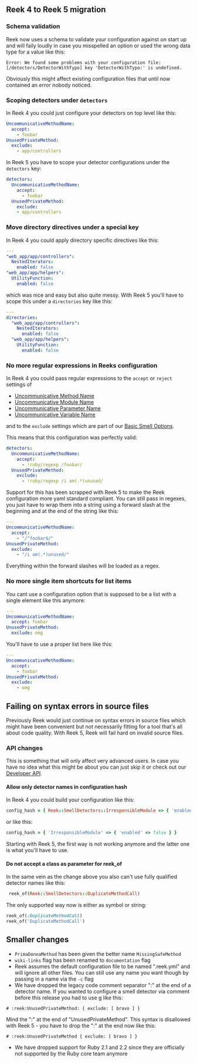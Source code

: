 ## Reek 4 to Reek 5 migration

### Schema validation

Reek now uses a schema to validate your configuration against on start up and will faily loudly in
case you misspelled an option or used the wrong data type for a value like this:

```
Error: We found some problems with your configuration file: [/detectors/DetectorWithTypo] key 'DetectorWithTypo:' is undefined.
```

Obviously this might affect existing configuration files that until now contained an error nobody noticed.

### Scoping detectors under `detectors`

In Reek 4 you could just configure your detectors on top level like this:

```yaml
UncommunicativeMethodName:
  accept:
    - foobar
UnusedPrivateMethod:
  exclude:
    - app/controllers  
```

In Reek 5 you have to scope your detector configurations under the `detectors` key:

```yaml
detectors:
  UncommunicativeMethodName:
    accept:
      - foobar
  UnusedPrivateMethod:
    exclude:
    - app/controllers  
```

### Move directory directives under a special key

In Reek 4 you could apply directory specific directives like this:

```Yaml
---
"web_app/app/controllers":
  NestedIterators:
    enabled: false
"web_app/app/helpers":
  UtilityFunction:
    enabled: false
```

which was nice and easy but also quite messy. With Reek 5 you'll have to scope this under a `directories`
key like this:

```Yaml
---
directories:
  "web_app/app/controllers":
    NestedIterators:
      enabled: false
  "web_app/app/helpers":
    UtilityFunction:
      enabled: false
```

### No more regular expressions in Reeks configuration

In Reek 4 you could pass regular expressions to the `accept` or `reject` settings of
 
* [Uncommunicative Method Name](Uncommunicative-Method-Name.md)
* [Uncommunicative Module Name](Uncommunicative-Module-Name.md)
* [Uncommunicative Parameter Name](Uncommunicative-Parameter-Name.md)
* [Uncommunicative Variable Name](Uncommunicative-Variable-Name.md)

and to the `exclude` settings which are part of our [Basic Smell Options](docs/Basic-Smell-Options.md).
 
This means that this configuration was perfectly valid:

```yaml
detectors:
  UncommunicativeMethodName:
    accept:
      - !ruby/regexp /foobar/
  UnusedPrivateMethod:
    exclude:
      - !ruby/regexp /i am(.*)unused/  
```

Support for this has been scrapped with Reek 5 to make the Reek configuration more yaml standard compliant.
You can still pass in regexes, you just have to wrap them into a string using a forward slash at the
beginning and at the end of the string like this:

```Yaml
---
UncommunicativeMethodName:
  accept:
    - "/^foobar$/"
UnusedPrivateMethod:
  exclude:
    - "/i am(.*)unused/"  
```

Everything within the forward slashes will be loaded as a regex.

### No more single item shortcuts for list items 

You cant use a configuration option that is supposed to be a list with a single element like this anymore:

```Yaml
---
UncommunicativeMethodName:
  accept: foobar
UnusedPrivateMethod:
  exclude: omg  
```

You'll have to use a proper list here like this:

```Yaml
---
UncommunicativeMethodName:
  accept: 
    - foobar
UnusedPrivateMethod:
  exclude:
    - omg  
```

## Failing on syntax errors in source files

Previously Reek would just continue on syntax errors in source files which might have been convenient but
not necessarily fitting for a tool that's all about code quality. With Reek 5, Reek will fail hard on
invalid source files.

### API changes

This is something that will only affect very advanced users. In case you have no idea what this might be about
you can just skip it or check out our [Developer API](docs/API.md).

#### Allow only detector names in configuration hash

In Reek 4 you could build your configuration like this:

```ruby
config_hash = { Reek::SmellDetectors::IrresponsibleModule => { 'enabled' => false } }
```

or like this:

```ruby
config_hash = { 'IrresponsibleModule' => { 'enabled' => false } }
```

Starting with Reek 5, the first way is not working anymore and the latter one is what you'll have to use.

#### Do not accept a class as parameter for reek_of

In the same vein as the change above you also can't use fully qualified detector names like this:

```Ruby
 reek_of(Reek::SmellDetectors::DuplicateMethodCall)
 ```
 
The only supported way now is either as symbol or string:
 
```Ruby
reek_of(:DuplicateMethodCall)
reek_of('DuplicateMethodCall')
```

## Smaller changes

* `PrimaDonnaMethod` has been given the better name `MissingSafeMethod`
* `wiki-links` flag has been renamed to `documentation` flag
* Reek assumes the default configuration file to be named ".reek.yml" and will ignore all other files. You can
still use any name you want though by passing in a name via the `-c` flag
* We have dropped the legacy code comment separator ":" at the end of a detector name. If you wanted to configure
a smell detector via comment before this release you had to use g like this:

```
# :reek:UnusedPrivateMethod: { exclude: [ bravo ] }
```

Mind the ":" at the end of "UnusedPrivateMethod". This syntax is disallowed with Reek 5 - you have to drop the ":"
at the end now like this:

```
# :reek:UnusedPrivateMethod { exclude: [ bravo ] }
```

* We have dropped support for Ruby 2.1 and 2.2 since they are officially not supported by the Ruby core team anymore

